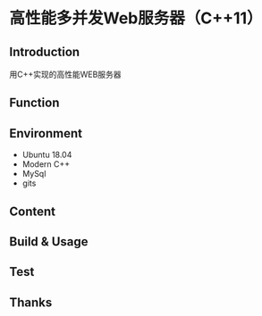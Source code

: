 # 高性能多并发Web服务器（C++11）
## Introduction
用C++实现的高性能WEB服务器
## Function


## Environment
- Ubuntu 18.04
- Modern C++
- MySql
- gits

## Content


## Build & Usage


## Test


## Thanks

